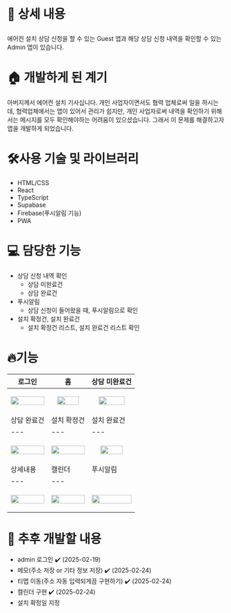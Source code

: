 # <p>📖 상세 내용

<aside>
  에어컨 설치 상담 신청을 할 수 있는 Guest 앱과 해당 상담 신청 내역을 확인할 수 있는 Admin 앱이 있습니다.
</aside>

# 🏠 개발하게 된 계기

<aside>
아버지께서 에어컨 설치 기사십니다. 개인 사업자이면서도 협력 업체로써 일을 하시는데, 협력업체에서는 앱이 있어서 관리가 쉽지만, 개인 사업자로써 내역을 확인하기 위해서는 메시지를 모두 확인해야하는 어려움이 있으셨습니다.
그래서 이 문제를 해결하고자 앱을 개발하게 되었습니다.
</aside>

# 🛠️사용 기술 및 라이브러리
<ul>
  <li>HTML/CSS</li>
  <li>React</li>
  <li>TypeScript</li>
  <li>Supabase</li>
  <li>Firebase(푸시알림 기능)</li>
  <li>PWA</li>
</ul>

# 💻 담당한 기능
- 상담 신청 내역 확인
    - 상담 미완료건
    - 상담 완료건
- 푸시알림
    - 상담 신청이 들어왔을 때, 푸시알림으로 확인
- 설치 확정건, 설치 완료건
    - 설치 확정건 리스트, 설치 완료건 리스트 확인
# 🔥기능
| 로그인 | 홈 | 상담 미완료건 |
|---|---|---|
| <p align="center"><img src="https://github.com/user-attachments/assets/be6842c1-90d7-475d-a66a-7275b983de28" width="100%"/></p> | <p align="center"><img src="https://github.com/user-attachments/assets/302bc629-aebd-4f3d-96a7-9c9fcf2e3d2e" width="80%" /></p> | <p align="center"><img src="https://github.com/user-attachments/assets/74ebe4dc-d153-4771-9ba4-89fd66c3eadb" width="80%" /></p> |
| 상담 완료건 | 설치 확정건 | 설치 완료건 | 
|---|---|---|
| <p align="center"><img src="https://github.com/user-attachments/assets/9f69d186-334b-46c2-9b9c-6a23317f49e3" width="100%" /></p> | <p align="center"><img src="https://github.com/user-attachments/assets/5eb78910-08e4-4c31-9c36-43a7c45038e6" width="100%"/></p> | <p align="center"><img src="https://github.com/user-attachments/assets/d2599022-d50a-4353-ad83-828569b388d9" width="75%" /></p> |
| 상세내용 | 캘린더 | 푸시알림 |
|---|---|
| <p align="center"><img src="https://github.com/user-attachments/assets/da076a45-2bad-4766-bd3d-59a71d60bcfe" width="100%"/></p> | <p align="center"><img src="https://github.com/user-attachments/assets/b3b4bd2e-8c4b-4917-8e75-85bdbd58ec6e" width="100%" /></p> | <p align="center"><img src="https://github.com/user-attachments/assets/3f23758d-cb0e-4735-b7f7-2626176263ce" width="100%" /></p> |


# 🌱 추후 개발할 내용
- admin 로그인 ✔️ (2025-02-19)
- 메모(주소 저장 or 기타 정보 저장) ✔️ (2025-02-24)
- 티맵 이동(주소 자동 입력되게끔 구현하기) ✔️ (2025-02-24)
- 캘린더 구현 ✔️ (2025-02-24)
- 설치 확정일 지정
